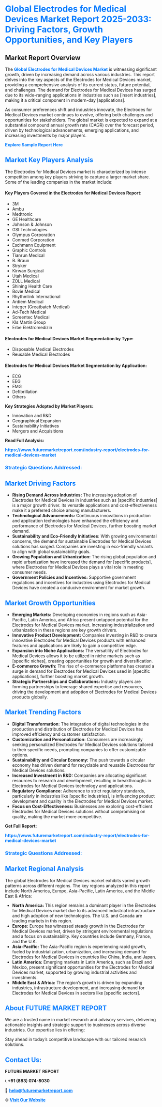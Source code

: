 <h1 style="color: #007BFF;">Global Electrodes for Medical Devices Market Report 2025-2033: Driving Factors, Growth Opportunities, and Key Players</h1>

<section id="overview">
<h2>Market Report Overview</h2>
<p>The <a href="https://www.futuremarketreport.com/industry-report/electrodes-for-medical-devices-market" style="color: #007BFF; text-decoration: none;"><strong>Global Electrodes for Medical Devices Market</strong></a> is witnessing significant growth, driven by increasing demand across various industries. This report delves into the key aspects of the Electrodes for Medical Devices market, providing a comprehensive analysis of its current status, future potential, and challenges. The demand for Electrodes for Medical Devices has surged due to its wide-ranging applications in industries such as [insert industries], making it a critical component in modern-day [applications].</p>
<p>As consumer preferences shift and industries innovate, the Electrodes for Medical Devices market continues to evolve, offering both challenges and opportunities for stakeholders. The global market is expected to expand at a substantial compound annual growth rate (CAGR) over the forecast period, driven by technological advancements, emerging applications, and increasing investments by major players.</p>
</section>

<section id="overview">
<p><a href="https://www.futuremarketreport.com/request-sample/reportId=62879" style="color: #007BFF; text-decoration: none;"><strong>Explore Sample Report Here</strong></a></p>
</section>

<section id="key-players">
<h2 style="color: #007BFF;">Market Key Players Analysis</h2>
<p>The Electrodes for Medical Devices market is characterized by intense competition among key players striving to capture a larger market share. Some of the leading companies in the market include:</p>
<h4>Key Players Covered in the Electrodes for Medical Devices Report:</h4>
<ul><li>3M</li><li>Ambu</li><li>Medtronic</li><li>GE Healthcare</li><li>Johnson &amp; Johnson</li><li>GSI Technologies</li><li>Olympus Corporation</li><li>Conmed Corporation</li><li>Eschmann Equipment</li><li>Graphic Controls</li><li>Tianrun Medical</li><li>B. Braun</li><li>Stryker</li><li>Kirwan Surgical</li><li>Utah Medical</li><li>ZOLL Medical</li><li>Shining Health Care</li><li>Bovie Medical</li><li>Rhythmlink International</li><li>Ardiem Medical</li><li>Integer (Greatbatch Medical)</li><li>Ad-Tech Medical</li><li>Screentec Medical</li><li>Kls Martin Group</li><li>Erbe Elektromedizin</li></ul>
<h4>Electrodes for Medical Devices Market Segmentation by Type:</h4>
<ul><li>Disposable Medical Electrodes</li><li>Reusable Medical Electrodes</li></ul>

<h4>Electrodes for Medical Devices Market Segmentation by Application:</h4>
<ul><li>ECG</li><li>EEG</li><li>EMG</li><li>Defibrillation</li><li>Others</li></ul>
<p><strong>Key Strategies Adopted by Market Players:</strong></p>
<ul>
<li>Innovation and R&D</li>
<li>Geographical Expansion</li>
<li>Sustainability Initiatives</li>
<li>Mergers and Acquisitions</li>
</ul>
</section>

<section>
<p><strong>Read Full Analysis: </strong></p><a href="https://www.futuremarketreport.com/industry-report/electrodes-for-medical-devices-market" style="color: #007BFF; text-decoration: none;"><strong>https://www.futuremarketreport.com/industry-report/electrodes-for-medical-devices-market</strong></a>
<h3 style="color: #007BFF;">Strategic Questions Addressed:</h3>
</section>

<section id="driving-factors">
<h2 style="color: #007BFF;">Market Driving Factors</h2>
<ul>
<li><strong>Rising Demand Across Industries:</strong> The increasing adoption of Electrodes for Medical Devices in industries such as [specific industries] is a major growth driver. Its versatile applications and cost-effectiveness make it a preferred choice among manufacturers.</li>
<li><strong>Technological Advancements:</strong> Continuous innovations in production and application technologies have enhanced the efficiency and performance of Electrodes for Medical Devices, further boosting market demand.</li>
<li><strong>Sustainability and Eco-Friendly Initiatives:</strong> With growing environmental concerns, the demand for sustainable Electrodes for Medical Devices solutions has surged. Companies are investing in eco-friendly variants to align with global sustainability goals.</li>
<li><strong>Growing Population and Urbanization:</strong> The rising global population and rapid urbanization have increased the demand for [specific products], where Electrodes for Medical Devices plays a vital role in meeting consumer needs.</li>
<li><strong>Government Policies and Incentives:</strong> Supportive government regulations and incentives for industries using Electrodes for Medical Devices have created a conducive environment for market growth.</li>
</ul>
</section>

<section id="growth-opportunities">
<h2 style="color: #007BFF;">Market Growth Opportunities</h2>
<ul>
<li><strong>Emerging Markets:</strong> Developing economies in regions such as Asia-Pacific, Latin America, and Africa present untapped potential for the Electrodes for Medical Devices market. Increasing industrialization and urbanization in these regions are key growth drivers.</li>
<li><strong>Innovative Product Development:</strong> Companies investing in R&D to create innovative Electrodes for Medical Devices products with enhanced features and applications are likely to gain a competitive edge.</li>
<li><strong>Expansion into Niche Applications:</strong> The versatility of Electrodes for Medical Devices allows it to be utilized in niche markets such as [specific niches], creating opportunities for growth and diversification.</li>
<li><strong>E-commerce Growth:</strong> The rise of e-commerce platforms has created a surge in demand for Electrodes for Medical Devices used in [specific applications], further boosting market growth.</li>
<li><strong>Strategic Partnerships and Collaborations:</strong> Industry players are forming partnerships to leverage shared expertise and resources, driving the development and adoption of Electrodes for Medical Devices products globally.</li>
</ul>
</section>

<section id="trending-factors">
<h2 style="color: #007BFF;">Market Trending Factors</h2>
<ul>
<li><strong>Digital Transformation:</strong> The integration of digital technologies in the production and distribution of Electrodes for Medical Devices has improved efficiency and customer satisfaction.</li>
<li><strong>Customization and Personalization:</strong> Consumers are increasingly seeking personalized Electrodes for Medical Devices solutions tailored to their specific needs, prompting companies to offer customizable options.</li>
<li><strong>Sustainability and Circular Economy:</strong> The push towards a circular economy has driven demand for recyclable and reusable Electrodes for Medical Devices solutions.</li>
<li><strong>Increased Investment in R&D:</strong> Companies are allocating significant resources to research and development, resulting in breakthroughs in Electrodes for Medical Devices technology and applications.</li>
<li><strong>Regulatory Compliance:</strong> Adherence to strict regulatory standards, particularly in industries like [specific industries], is influencing product development and quality in the Electrodes for Medical Devices market.</li>
<li><strong>Focus on Cost-Effectiveness:</strong> Businesses are exploring cost-efficient Electrodes for Medical Devices solutions without compromising on quality, making the market more competitive.</li>
</ul>
</section>

<section>
<p><strong>Get Full Report: </strong></p><a href="https://www.futuremarketreport.com/industry-report/electrodes-for-medical-devices-market" style="color: #007BFF; text-decoration: none;"><strong>https://www.futuremarketreport.com/industry-report/electrodes-for-medical-devices-market</strong></a>
<h3 style="color: #007BFF;">Strategic Questions Addressed:</h3>
</section>


<section id="regional-analysis">
<h2 style="color: #007BFF;">Market Regional Analysis</h2>
<p>The global Electrodes for Medical Devices market exhibits varied growth patterns across different regions. The key regions analyzed in this report include North America, Europe, Asia-Pacific, Latin America, and the Middle East & Africa:</p>
<ul>
<li><strong>North America:</strong> This region remains a dominant player in the Electrodes for Medical Devices market due to its advanced industrial infrastructure and high adoption of new technologies. The U.S. and Canada are leading markets in this region.</li>
<li><strong>Europe:</strong> Europe has witnessed steady growth in the Electrodes for Medical Devices market, driven by stringent environmental regulations and a focus on sustainability. Key countries include Germany, France, and the U.K.</li>
<li><strong>Asia-Pacific:</strong> The Asia-Pacific region is experiencing rapid growth, fueled by industrialization, urbanization, and increasing demand for Electrodes for Medical Devices in countries like China, India, and Japan.</li>
<li><strong>Latin America:</strong> Emerging markets in Latin America, such as Brazil and Mexico, present significant opportunities for the Electrodes for Medical Devices market, supported by growing industrial activities and investments.</li>
<li><strong>Middle East & Africa:</strong> The region’s growth is driven by expanding industries, infrastructure development, and increasing demand for Electrodes for Medical Devices in sectors like [specific sectors].</li>
</ul>
</section>

<footer>
<h2 style="color: #007BFF;">About FUTURE MARKET REPORT</h2>
<p>We are a trusted name in market research and advisory services, delivering actionable insights and strategic support to businesses across diverse industries. Our expertise lies in offering:</p>

<p>Stay ahead in today’s competitive landscape with our tailored research solutions.</p>

<h2 style="color: #007BFF;">Contact Us:</h2>
<p><strong>FUTURE MARKET REPORT</strong></p>
<p>📞 <strong>+91 (883) 074-8030</strong></p>
<p>📧 <strong><a href="mailto:help@futuremarketreport.com" style="color: #007BFF;">help@futuremarketreport.com</a></strong></p>
<p>🌐 <strong><a href="https://www.futuremarketreport.com/" style="color: #007BFF;">Visit Our Website</a></strong></p>
</footer>